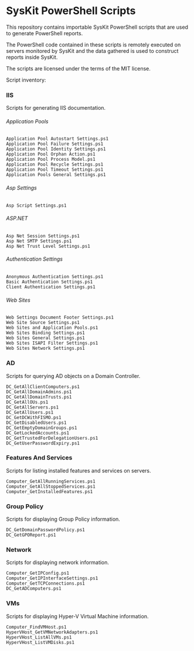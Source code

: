 # SysKit PowerShell Scripts

This repository contains importable SysKit PowerShell scripts that are used to generate PowerShell reports.

The PowerShell code contained in these scripts is remotely executed on servers monitored by SysKit and the data gathered is used to construct reports inside SysKit.

The scripts are licensed under the terms of the MIT license.

Script inventory:

### IIS

Scripts for generating IIS documentation.

###### Application Pools
```
Application Pool Autostart Settings.ps1
Application Pool Failure Settings.ps1
Application Pool Identity Settings.ps1
Application Pool Orphan Action.ps1
Application Pool Process Model.ps1
Application Pool Recycle Settings.ps1
Application Pool Timeout Settings.ps1
Application Pools General Settings.ps1
```

###### Asp Settings
```
Asp Script Settings.ps1
```

###### ASP.NET
```
Asp Net Session Settings.ps1
Asp Net SMTP Settings.ps1
Asp Net Trust Level Settings.ps1
```

###### Authentication Settings
```
Anonymous Authentication Settings.ps1
Basic Authentication Settings.ps1
Client Authentication Settings.ps1
```

###### Web Sites
```
Web Settings Document Footer Settings.ps1
Web Site Source Settings.ps1
Web Sites and Application Pools.ps1
Web Sites Binding Settings.ps1
Web Sites General Settings.ps1
Web Sites ISAPI Filter Settings.ps1
Web Sites Network Settings.ps1
```

### AD

Scripts for querying AD objects on a Domain Controller.

```
DC_GetAllClientComputers.ps1
DC_GetAllDomainAdmins.ps1
DC_GetAllDomainTrusts.ps1
DC_GetAllOUs.ps1
DC_GetAllServers.ps1
DC_GetAllUsers.ps1
DC_GetDCWithFISMO.ps1
DC_GetDisabledUsers.ps1
DC_GetEmptyDomainGroups.ps1
DC_GetLockedAccounts.ps1
DC_GetTrustedForDelegationUsers.ps1
DC_GetUserPasswordExpiry.ps1
```

### Features And Services

Scripts for listing installed features and services on servers.

```
Computer_GetAllRunningServices.ps1
Computer_GetAllStoppedServices.ps1
Computer_GetInstalledFeatures.ps1
```

### Group Policy

Scripts for displaying Group Policy information.

```
DC_GetDomainPasswordPolicy.ps1
DC_GetGPOReport.ps1
```

### Network

Scripts for displaying network information.

```
Computer_GetIPConfig.ps1
Computer_GetIPInterfaceSettings.ps1
Computer_GetTCPConnections.ps1
DC_GetADComputers.ps1
```

### VMs

Scripts for displaying Hyper-V Virtual Machine information.

```
Computer_FindVMHost.ps1
HyperVHost_GetVMNetworkAdapters.ps1
HyperVHost_ListAllVMs.ps1
HyperVHost_ListVMDisks.ps1
```
